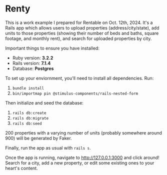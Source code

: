 # Renty

This is a work example I prepared for Rentable on Oct. 12th, 2024. It's a Rails app which allows 
users to upload properties (address/city/state), add units to those properties (showing 
their number of beds and baths, square footage, and monthly rent), and search for 
uploaded properties by city.

Important things to ensure you have installed:
* Ruby version: **3.2.2**
* Rails version: **7.1.4**
* Database: **Postgres**

To set up your enviornment, you'll need to install all dependencies. Run:

1. `bundle install`
2. `bin/importmap pin @stimulus-components/rails-nested-form`

Then initialize and seed the database:

1. `rails db:create`
2. `rails db:migrate`
3. `rails db:seed`

200 properties with a varying number of units (probably somewhere around 900) will be 
generated by Faker.

Finally, run the app as usual with `rails s`.

Once the app is running, navigate to http://127.0.0.1:3000 and click around! Search for 
a city, add a new property, or edit some existing ones to your heart's content.

